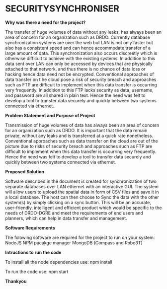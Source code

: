 # SECURITYSYNCHRONISER

**Why was there a need for the project?**


The transfer of huge volumes of data without any leaks, has always been an area of concern for an organization such as DRDO. Currently database synchronization systems
are over the web but LAN is not only faster but also has a consistent speed and can hence accommodate transfer of a large amount of data. This synchronization also 
occurs discreetly which is otherwise difficult to achieve with the existing systems. In addition to this data sent over LAN can only be accessed by devices that are 
physically attached to that network, and thus there is no chance of data loss or hacking hence data need not be encrypted. Conventional approaches of data transfer on t
he cloud pose a risk of security breach and approaches such as FTP are difficult to implement when this data transfer is occurring very frequently. In addition to this 
FTP lacks security as data, username, and password are all shared in plain text. Hence the need was felt to develop a tool to transfer data securely and quickly between 
two systems connected via ethernet. 

**Problem Statement and Purpose of Project**


Transmission of huge volumes of data has always been an area of concern for an organization such as DRDO. It is important that the data remain private, without any leaks
and is transferred at a quick rate nonetheless. Conventional approaches such as data transfer on the cloud are out of the picture due to risks of security breach and 
approaches such as FTP are difficult to implement when this data transfer is occurring very frequently. Hence the need was felt to develop a tool to transfer data 
securely and quickly between two systems connected via ethernet.


**Proposed Solution**


Software described in the document is created for synchronization of two separate databases over LAN ethernet with an interactive GUI. The system will allow users to
upload the spatial data in form of CSV files and save it in a local database. The host can then choose to Sync the data with the other system(s) by simply clicking on
a sync button. This will be an accurate, user-friendly, intelligent and efficient product which would be specific to the needs of DRDO-DGRE and meet the requirements of 
end users and planners, which can help in data transfer and management.

**Software Requirements**

The folowing software are required for the project to run on your system:
NodeJS
NPM pacakge manager
MongoDB (Compass and Robo3T)

**Intructions to run the code**

To install all the node dependencies use:
npm install

To run the code use:
npm start


**Thankyou**

